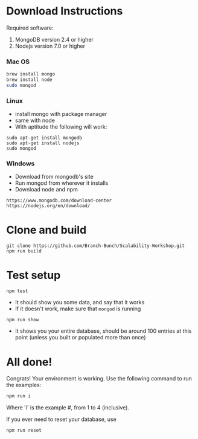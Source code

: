 # Download Instructions

Required software:

1. MongoDB version 2.4 or higher
2. Nodejs version 7.0 or higher

### Mac OS
```bash 
brew install mongo
brew install node
sudo mongod
```

### Linux
- install mongo with package manager
- same with node
- With aptitude the following will work:
```
sudo apt-get install mongodb
sudo apt-get install nodejs
sudo mongod
```

### Windows
- Download from mongodb's site
- Run mongod from wherever it installs
- Download node and npm
```
https://www.mongodb.com/download-center
https://nodejs.org/en/download/
```

# Clone and build
```
git clone https://github.com/Branch-Bunch/Scalability-Workshop.git
npm run build
```

# Test setup
```
npm test
```
- It should show you some data, and say that it works
- If it doesn't work, make sure that ```mongod``` is running

```
npm run show
```
- It shows you your entire database, should be around 100 entries at this point (unless you built or populated more than once)

# All done!
Congrats! Your environment is working. Use the following command to run the examples:

```bash
npm run i
```
Where 'i' is the example #, from 1 to 4 (inclusive).

If you ever need to reset your database, use 

```
npm run reset
```

